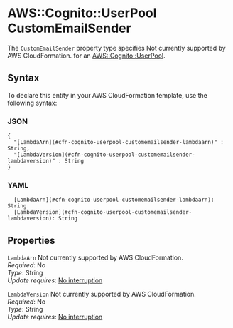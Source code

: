 # AWS::Cognito::UserPool CustomEmailSender<a name="aws-properties-cognito-userpool-customemailsender"></a>

<a name="aws-properties-cognito-userpool-customemailsender-description"></a>The `CustomEmailSender` property type specifies Not currently supported by AWS CloudFormation\. for an [AWS::Cognito::UserPool](aws-resource-cognito-userpool.md)\.

## Syntax<a name="aws-properties-cognito-userpool-customemailsender-syntax"></a>

To declare this entity in your AWS CloudFormation template, use the following syntax:

### JSON<a name="aws-properties-cognito-userpool-customemailsender-syntax.json"></a>

```
{
  "[LambdaArn](#cfn-cognito-userpool-customemailsender-lambdaarn)" : String,
  "[LambdaVersion](#cfn-cognito-userpool-customemailsender-lambdaversion)" : String
}
```

### YAML<a name="aws-properties-cognito-userpool-customemailsender-syntax.yaml"></a>

```
  [LambdaArn](#cfn-cognito-userpool-customemailsender-lambdaarn): String
  [LambdaVersion](#cfn-cognito-userpool-customemailsender-lambdaversion): String
```

## Properties<a name="aws-properties-cognito-userpool-customemailsender-properties"></a>

`LambdaArn`  <a name="cfn-cognito-userpool-customemailsender-lambdaarn"></a>
Not currently supported by AWS CloudFormation\.  
*Required*: No  
*Type*: String  
*Update requires*: [No interruption](https://docs.aws.amazon.com/AWSCloudFormation/latest/UserGuide/using-cfn-updating-stacks-update-behaviors.html#update-no-interrupt)

`LambdaVersion`  <a name="cfn-cognito-userpool-customemailsender-lambdaversion"></a>
Not currently supported by AWS CloudFormation\.  
*Required*: No  
*Type*: String  
*Update requires*: [No interruption](https://docs.aws.amazon.com/AWSCloudFormation/latest/UserGuide/using-cfn-updating-stacks-update-behaviors.html#update-no-interrupt)